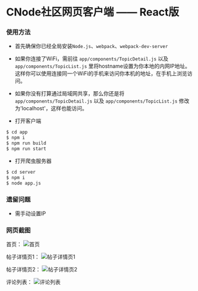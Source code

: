 # CNode社区网页客户端 —— React版

### 使用方法

* 首先确保你已经全局安装`Node.js`、`webpack`、`webpack-dev-server`

* 如果你连接了WiFi，需前往 `app/components/TopicDetail.js` 以及 `app/components/TopicList.js` 里将hostname设置为你本地的内网IP地址。这样你可以使用连接同一个WiFi的手机来访问你本机的地址，在手机上浏览访问。

* 如果你没有打算通过局域网共享，那么你还是将`app/components/TopicDetail.js` 以及 `app/components/TopicList.js` 修改为'localhost'，这样也能访问。

* 打开客户端

``` sh
$ cd app
$ npm i
$ npm run build
$ npm run start
```

* 打开爬虫服务器

``` sh
$ cd server
$ npm i
$ node app.js
```

### 遗留问题

* 需手动设置IP


### 网页截图

首页：
![首页](./indexPage.jpg)

帖子详情页1：
![帖子详情页1](./topicDetail00.jpg)

帖子详情页2：
![帖子详情页2](./topicDetail01.jpg)

评论列表：
![评论列表](./commentList.jpg)